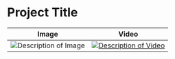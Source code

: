 # Project Title

| Image | Video |
|-------|-------|
| ![Description of Image](path/to/image.png) | [![Description of Video](path/to/video-thumbnail.png)](path/to/video.mp4) |